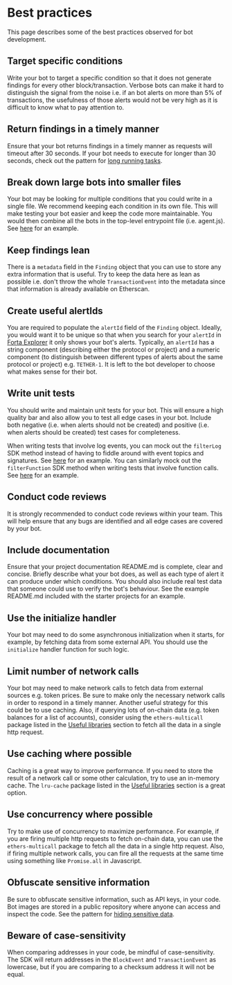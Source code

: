 # Best practices

This page describes some of the best practices observed for bot development.

## Target specific conditions

Write your bot to target a specific condition so that it does not generate findings for every other block/transaction. Verbose bots can make it hard to distinguish the signal from the noise i.e. if an bot alerts on more than 5% of transactions, the usefulness of those alerts would not be very high as it is difficult to know what to pay attention to.

## Return findings in a timely manner

Ensure that your bot returns findings in a timely manner as requests will timeout after 30 seconds. If your bot needs to execute for longer than 30 seconds, check out the pattern for [long running tasks](long-running-tasks.md).

## Break down large bots into smaller files

Your bot may be looking for multiple conditions that you could write in a single file. We recommend keeping each condition in its own file. This will make testing your bot easier and keep the code more maintainable. You would then combine all the bots in the top-level entrypoint file (i.e. agent.js). See [here](https://github.com/forta-protocol/forta-agent-examples/tree/master/high-gas-js) for an example.

## Keep findings lean

There is a `metadata` field in the `Finding` object that you can use to store any extra information that is useful. Try to keep the data here as lean as possible i.e. don't throw the whole `TransactionEvent` into the metadata since that information is already available on Etherscan.

## Create useful alertIds

You are required to populate the `alertId` field of the `Finding` object. Ideally, you would want it to be unique so that when you search for your `alertId` in [Forta Explorer](https://explorer.forta.network/) it only shows your bot's alerts. Typically, an `alertId` has a string component (describing either the protocol or project) and a numeric component (to distinguish between different types of alerts about the same protocol or project) e.g. `TETHER-1`. It is left to the bot developer to choose what makes sense for their bot.

## Write unit tests

You should write and maintain unit tests for your bot. This will ensure a high quality bar and also allow you to test all edge cases in your bot. Include both negative (i.e. when alerts should not be created) and positive (i.e. when alerts should be created) test cases for completeness.

When writing tests that involve log events, you can mock out the `filterLog` SDK method instead of having to fiddle around with event topics and signatures. See [here](https://github.com/forta-protocol/forta-agent-examples/blob/master/filter-event-and-function-js/src/large.transfer.event.spec.js) for an example. You can similarly mock out the `filterFunction` SDK method when writing tests that involve function calls. See [here](https://github.com/forta-protocol/forta-agent-examples/blob/master/filter-event-and-function-js/src/transfer.from.function.spec.js) for an example.

## Conduct code reviews

It is strongly recommended to conduct code reviews within your team. This will help ensure that any bugs are identified and all edge cases are covered by your bot.

## Include documentation

Ensure that your project documentation README.md is complete, clear and concise. Briefly describe what your bot does, as well as each type of alert it can produce under which conditions. You should also include real test data that someone could use to verify the bot's behaviour. See the example README.md included with the starter projects for an example.

## Use the initialize handler

Your bot may need to do some asynchronous initialization when it starts, for example, by fetching data from some external API. You should use the `initialize` handler function for such logic.

## Limit number of network calls

Your bot may need to make network calls to fetch data from external sources e.g. token prices. Be sure to make only the necessary network calls in order to respond in a timely manner. Another useful strategy for this could be to use caching. Also, if querying lots of on-chain data (e.g. token balances for a list of accounts), consider using the `ethers-multicall` package listed in the [Useful libraries](useful-libraries.md) section to fetch all the data in a single http request.

## Use caching where possible

Caching is a great way to improve performance. If you need to store the result of a network call or some other calculation, try to use an in-memory cache. The `lru-cache` package listed in the [Useful libraries](useful-libraries.md) section is a great option.

## Use concurrency where possible

Try to make use of concurrency to maximize performance. For example, if you are firing multiple http requests to fetch on-chain data, you can use the `ethers-multicall` package to fetch all the data in a single http request. Also, if firing multiple network calls, you can fire all the requests at the same time using something like `Promise.all` in Javascript.

## Obfuscate sensitive information

Be sure to obfuscate sensitive information, such as API keys, in your code. Bot images are stored in a public repository where anyone can access and inspect the code. See the pattern for [hiding sensitive data](sensitive-data.md).

## Beware of case-sensitivity

When comparing addresses in your code, be mindful of case-sensitivity. The SDK will return addresses in the `BlockEvent` and `TransactionEvent` as lowercase, but if you are comparing to a checksum address it will not be equal.
